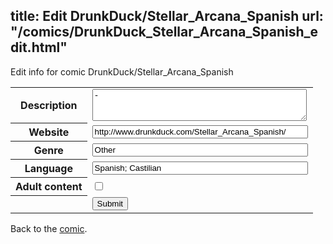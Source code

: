 title: Edit DrunkDuck/Stellar_Arcana_Spanish
url: "/comics/DrunkDuck_Stellar_Arcana_Spanish_edit.html"
---
Edit info for comic DrunkDuck/Stellar_Arcana_Spanish

<form name="comic" action="http://gaepostmail.appspot.com/comic/" method="post">
<table class="comicinfo">
<tr>
<th>Description</th><td><textarea name="description" cols="40" rows="3">-</textarea></td>
</tr>
<tr>
<th>Website</th><td><input type="text" name="url" value="http://www.drunkduck.com/Stellar_Arcana_Spanish/" size="40"/></td>
</tr>
<tr>
<th>Genre</th><td><input type="text" name="genre" value="Other" size="40"/></td>
</tr>
<tr>
<th>Language</th><td><input type="text" name="language" value="Spanish; Castilian" size="40"/></td>
</tr>
<tr>
<th>Adult content</th><td><input type="checkbox" name="adult" value="adult" /></td>
</tr>
<tr>
<th></th><td>
<input type="hidden" name="comic" value="DrunkDuck_Stellar_Arcana_Spanish" />
<input type="submit" name="submit" value="Submit" />
</td>
</tr>
</table>
</form>

Back to the [comic](DrunkDuck_Stellar_Arcana_Spanish.html).
